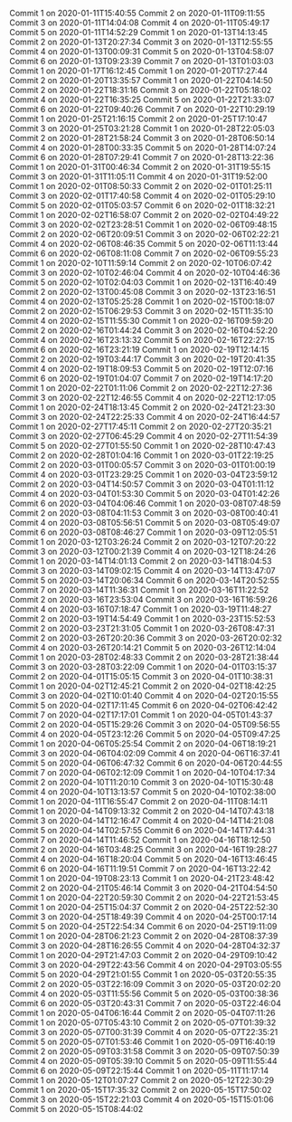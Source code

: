 Commit 1 on 2020-01-11T15:40:55
Commit 2 on 2020-01-11T09:11:55
Commit 3 on 2020-01-11T14:04:08
Commit 4 on 2020-01-11T05:49:17
Commit 5 on 2020-01-11T14:52:29
Commit 1 on 2020-01-13T14:13:45
Commit 2 on 2020-01-13T20:27:34
Commit 3 on 2020-01-13T12:55:55
Commit 4 on 2020-01-13T00:09:31
Commit 5 on 2020-01-13T04:58:07
Commit 6 on 2020-01-13T09:23:39
Commit 7 on 2020-01-13T01:03:03
Commit 1 on 2020-01-17T16:12:45
Commit 1 on 2020-01-20T17:27:44
Commit 2 on 2020-01-20T13:35:57
Commit 1 on 2020-01-22T04:14:50
Commit 2 on 2020-01-22T18:31:16
Commit 3 on 2020-01-22T05:18:02
Commit 4 on 2020-01-22T16:35:25
Commit 5 on 2020-01-22T21:33:07
Commit 6 on 2020-01-22T09:40:26
Commit 7 on 2020-01-22T10:29:19
Commit 1 on 2020-01-25T21:16:15
Commit 2 on 2020-01-25T17:10:47
Commit 3 on 2020-01-25T03:21:28
Commit 1 on 2020-01-28T22:05:03
Commit 2 on 2020-01-28T21:58:24
Commit 3 on 2020-01-28T06:50:14
Commit 4 on 2020-01-28T00:33:35
Commit 5 on 2020-01-28T14:07:24
Commit 6 on 2020-01-28T07:29:41
Commit 7 on 2020-01-28T13:22:36
Commit 1 on 2020-01-31T00:46:34
Commit 2 on 2020-01-31T19:55:15
Commit 3 on 2020-01-31T11:05:11
Commit 4 on 2020-01-31T19:52:00
Commit 1 on 2020-02-01T08:50:33
Commit 2 on 2020-02-01T01:25:11
Commit 3 on 2020-02-01T17:40:58
Commit 4 on 2020-02-01T05:29:10
Commit 5 on 2020-02-01T05:03:57
Commit 6 on 2020-02-01T18:32:21
Commit 1 on 2020-02-02T16:58:07
Commit 2 on 2020-02-02T04:49:22
Commit 3 on 2020-02-02T23:28:51
Commit 1 on 2020-02-06T09:48:15
Commit 2 on 2020-02-06T20:09:51
Commit 3 on 2020-02-06T02:22:21
Commit 4 on 2020-02-06T08:46:35
Commit 5 on 2020-02-06T11:13:44
Commit 6 on 2020-02-06T08:11:08
Commit 7 on 2020-02-06T09:55:23
Commit 1 on 2020-02-10T11:59:14
Commit 2 on 2020-02-10T06:07:42
Commit 3 on 2020-02-10T02:46:04
Commit 4 on 2020-02-10T04:46:36
Commit 5 on 2020-02-10T02:04:03
Commit 1 on 2020-02-13T16:40:49
Commit 2 on 2020-02-13T00:45:08
Commit 3 on 2020-02-13T23:16:51
Commit 4 on 2020-02-13T05:25:28
Commit 1 on 2020-02-15T00:18:07
Commit 2 on 2020-02-15T06:29:53
Commit 3 on 2020-02-15T11:35:10
Commit 4 on 2020-02-15T11:55:30
Commit 1 on 2020-02-16T09:59:20
Commit 2 on 2020-02-16T01:44:24
Commit 3 on 2020-02-16T04:52:20
Commit 4 on 2020-02-16T23:13:32
Commit 5 on 2020-02-16T22:27:15
Commit 6 on 2020-02-16T23:21:19
Commit 1 on 2020-02-19T12:14:15
Commit 2 on 2020-02-19T03:44:17
Commit 3 on 2020-02-19T20:41:35
Commit 4 on 2020-02-19T18:09:53
Commit 5 on 2020-02-19T12:07:16
Commit 6 on 2020-02-19T01:04:07
Commit 7 on 2020-02-19T14:17:20
Commit 1 on 2020-02-22T01:11:06
Commit 2 on 2020-02-22T12:27:36
Commit 3 on 2020-02-22T12:46:55
Commit 4 on 2020-02-22T12:17:05
Commit 1 on 2020-02-24T18:13:45
Commit 2 on 2020-02-24T21:23:30
Commit 3 on 2020-02-24T22:25:33
Commit 4 on 2020-02-24T16:44:57
Commit 1 on 2020-02-27T17:45:11
Commit 2 on 2020-02-27T20:35:21
Commit 3 on 2020-02-27T06:45:29
Commit 4 on 2020-02-27T11:54:39
Commit 5 on 2020-02-27T01:55:50
Commit 1 on 2020-02-28T10:47:43
Commit 2 on 2020-02-28T01:04:16
Commit 1 on 2020-03-01T22:19:25
Commit 2 on 2020-03-01T00:05:57
Commit 3 on 2020-03-01T01:00:19
Commit 4 on 2020-03-01T23:29:25
Commit 1 on 2020-03-04T23:59:12
Commit 2 on 2020-03-04T14:50:57
Commit 3 on 2020-03-04T01:11:12
Commit 4 on 2020-03-04T01:53:30
Commit 5 on 2020-03-04T01:42:26
Commit 6 on 2020-03-04T04:06:46
Commit 1 on 2020-03-08T07:48:59
Commit 2 on 2020-03-08T04:11:53
Commit 3 on 2020-03-08T00:40:41
Commit 4 on 2020-03-08T05:56:51
Commit 5 on 2020-03-08T05:49:07
Commit 6 on 2020-03-08T08:46:27
Commit 1 on 2020-03-09T12:05:51
Commit 1 on 2020-03-12T03:26:24
Commit 2 on 2020-03-12T07:20:22
Commit 3 on 2020-03-12T00:21:39
Commit 4 on 2020-03-12T18:24:26
Commit 1 on 2020-03-14T14:01:13
Commit 2 on 2020-03-14T18:04:53
Commit 3 on 2020-03-14T09:02:15
Commit 4 on 2020-03-14T13:47:07
Commit 5 on 2020-03-14T20:06:34
Commit 6 on 2020-03-14T20:52:55
Commit 7 on 2020-03-14T11:36:31
Commit 1 on 2020-03-16T11:22:52
Commit 2 on 2020-03-16T23:53:04
Commit 3 on 2020-03-16T16:59:26
Commit 4 on 2020-03-16T07:18:47
Commit 1 on 2020-03-19T11:48:27
Commit 2 on 2020-03-19T14:54:49
Commit 1 on 2020-03-23T15:52:53
Commit 2 on 2020-03-23T21:31:05
Commit 1 on 2020-03-26T08:47:31
Commit 2 on 2020-03-26T20:20:36
Commit 3 on 2020-03-26T20:02:32
Commit 4 on 2020-03-26T20:14:21
Commit 5 on 2020-03-26T12:14:04
Commit 1 on 2020-03-28T02:48:33
Commit 2 on 2020-03-28T21:38:44
Commit 3 on 2020-03-28T03:22:09
Commit 1 on 2020-04-01T03:15:37
Commit 2 on 2020-04-01T15:05:15
Commit 3 on 2020-04-01T10:38:31
Commit 1 on 2020-04-02T12:45:21
Commit 2 on 2020-04-02T18:42:25
Commit 3 on 2020-04-02T10:01:40
Commit 4 on 2020-04-02T20:15:55
Commit 5 on 2020-04-02T17:11:45
Commit 6 on 2020-04-02T06:42:42
Commit 7 on 2020-04-02T17:17:01
Commit 1 on 2020-04-05T01:43:37
Commit 2 on 2020-04-05T15:29:26
Commit 3 on 2020-04-05T09:56:55
Commit 4 on 2020-04-05T23:12:26
Commit 5 on 2020-04-05T09:47:25
Commit 1 on 2020-04-06T05:25:54
Commit 2 on 2020-04-06T18:19:21
Commit 3 on 2020-04-06T04:02:09
Commit 4 on 2020-04-06T16:37:41
Commit 5 on 2020-04-06T06:47:32
Commit 6 on 2020-04-06T20:44:55
Commit 7 on 2020-04-06T02:12:09
Commit 1 on 2020-04-10T04:17:34
Commit 2 on 2020-04-10T11:20:10
Commit 3 on 2020-04-10T15:30:48
Commit 4 on 2020-04-10T13:13:57
Commit 5 on 2020-04-10T02:38:00
Commit 1 on 2020-04-11T16:55:47
Commit 2 on 2020-04-11T08:14:11
Commit 1 on 2020-04-14T09:13:32
Commit 2 on 2020-04-14T07:43:18
Commit 3 on 2020-04-14T12:16:47
Commit 4 on 2020-04-14T14:21:08
Commit 5 on 2020-04-14T02:57:55
Commit 6 on 2020-04-14T17:44:31
Commit 7 on 2020-04-14T11:46:52
Commit 1 on 2020-04-16T18:12:50
Commit 2 on 2020-04-16T03:48:25
Commit 3 on 2020-04-16T19:28:27
Commit 4 on 2020-04-16T18:20:04
Commit 5 on 2020-04-16T13:46:45
Commit 6 on 2020-04-16T11:19:51
Commit 7 on 2020-04-16T13:22:42
Commit 1 on 2020-04-19T08:23:13
Commit 1 on 2020-04-21T23:48:42
Commit 2 on 2020-04-21T05:46:14
Commit 3 on 2020-04-21T04:54:50
Commit 1 on 2020-04-22T20:59:30
Commit 2 on 2020-04-22T21:53:45
Commit 1 on 2020-04-25T15:04:37
Commit 2 on 2020-04-25T22:52:30
Commit 3 on 2020-04-25T18:49:39
Commit 4 on 2020-04-25T00:17:14
Commit 5 on 2020-04-25T22:54:34
Commit 6 on 2020-04-25T19:11:09
Commit 1 on 2020-04-28T06:21:23
Commit 2 on 2020-04-28T08:37:39
Commit 3 on 2020-04-28T16:26:55
Commit 4 on 2020-04-28T04:32:37
Commit 1 on 2020-04-29T21:47:03
Commit 2 on 2020-04-29T09:10:42
Commit 3 on 2020-04-29T22:43:56
Commit 4 on 2020-04-29T03:05:55
Commit 5 on 2020-04-29T21:01:55
Commit 1 on 2020-05-03T20:55:35
Commit 2 on 2020-05-03T22:16:09
Commit 3 on 2020-05-03T20:02:20
Commit 4 on 2020-05-03T11:55:56
Commit 5 on 2020-05-03T00:38:36
Commit 6 on 2020-05-03T20:43:31
Commit 7 on 2020-05-03T22:46:04
Commit 1 on 2020-05-04T06:16:44
Commit 2 on 2020-05-04T07:11:26
Commit 1 on 2020-05-07T05:43:10
Commit 2 on 2020-05-07T01:39:32
Commit 3 on 2020-05-07T00:31:39
Commit 4 on 2020-05-07T22:35:21
Commit 5 on 2020-05-07T01:53:46
Commit 1 on 2020-05-09T16:40:19
Commit 2 on 2020-05-09T03:31:58
Commit 3 on 2020-05-09T07:50:39
Commit 4 on 2020-05-09T05:39:10
Commit 5 on 2020-05-09T11:55:44
Commit 6 on 2020-05-09T22:15:44
Commit 1 on 2020-05-11T11:17:14
Commit 1 on 2020-05-12T01:07:27
Commit 2 on 2020-05-12T22:30:29
Commit 1 on 2020-05-15T17:35:32
Commit 2 on 2020-05-15T17:50:02
Commit 3 on 2020-05-15T22:21:03
Commit 4 on 2020-05-15T15:01:06
Commit 5 on 2020-05-15T08:44:02
